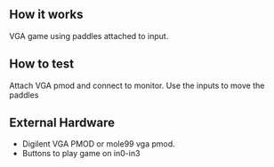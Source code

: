 ## How it works

VGA game using paddles attached to input.

## How to test

Attach VGA pmod and connect to monitor.  Use the inputs to move the paddles

## External Hardware

- Digilent VGA PMOD or mole99 vga pmod.
- Buttons to play game on in0-in3
